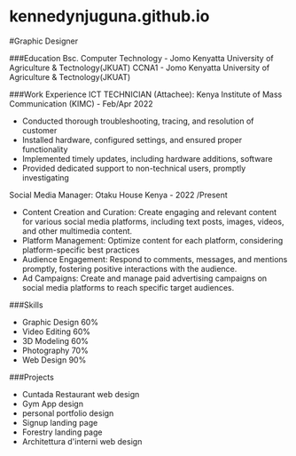 # kennedynjuguna.github.io

#Graphic Designer

###Education
Bsc. Computer Technology - Jomo Kenyatta University of Agriculture & Tectnology(JKUAT)
CCNA1 - Jomo Kenyatta University of Agriculture & Tectnology(JKUAT)

###Work Experience
ICT TECHNICIAN (Attachee): Kenya Institute of Mass Communication (KIMC) - Feb/Apr 2022
- Conducted thorough troubleshooting, tracing, and resolution of customer
- Installed hardware, configured settings, and ensured proper functionality
- Implemented timely updates, including hardware additions, software
- Provided dedicated support to non-technical users, promptly investigating

Social Media Manager: Otaku House Kenya - 2022 /Present
- Content Creation and Curation: Create engaging and relevant content for various social media platforms, including text posts, images, videos, and other multimedia content.
- Platform Management: Optimize content for each platform, considering platform-specific best practices 
- Audience Engagement: Respond to comments, messages, and mentions promptly, fostering positive interactions with the audience.
- Ad Campaigns: Create and manage paid advertising campaigns on social media platforms to reach specific target audiences.
  
###Skills
- Graphic Design 60%
- Video Editing 60%
- 3D Modeling 60%
- Photography 70%
- Web Design 90%
  
###Projects
- Cuntada Restaurant web design
- Gym App design
- personal portfolio design
- Signup landing page
- Forestry landing page
- Architettura d'interni web design
   
